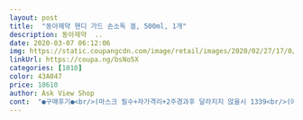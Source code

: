 ```yaml
---
layout: post 
title:  "동아제약 핸디 가드 손소독 겔, 500ml, 1개" 
description: 동아제약  ..
date: 2020-03-07 06:12:06 
img: https://static.coupangcdn.com/image/retail/images/2020/02/27/17/0/8c62719d-e41e-4a7d-a4ff-0f102b355ab8.jpg 
linkUrl: https://coupa.ng/bsNo5X 
categories: [1010] 
color: 43A047 
price: 10610 
author: Ask View Shop 
cont:  "●구매후기●<br/>(마스크 필수+자가격리+2주경과후 달라지지 않을시 1339<br/>(에탄올 증기를 대량 또는 반복하여 마시는 경우 점막의 자극, 두통<br/>(오용으로 인해 사고 발생이나 품질저하의 원인이 될수 있어요.<br/>)<br/>500미리면 넉넉할 것 같아요!<br/>{조선만 빛났던것이 아닌 대한민국도 여러분으로 인하여 빛이날 그날을<br/>✔1.<br/> 구강내, 점막 및 손상된 피부(자극작용이 있어요.<br/>)<br/>✔1.<br/> 물과 비누없이 간단하게 세균제거<br/>✔1.<br/> 손에 젤을 엄지손톱만큼 짜준다(제품설명)<br/>✔1.<br/> 외출시 마스크는 선택이 아닌 필수로 착용해주세요.<br/><br/>✔2.<br/> 광범위하게 또는 장기간 사용하는 경우 증기를 흡입하지 않도록<br/>✔2.<br/> 끈적임 없이 상쾌함<br/>✔2.<br/> 손바닥, 손, 손목(등) 문질러 줍니다<br/>✔2.<br/> 손을 항시 비누로 깨끗이 닦아주며 부득이할시 소독젤로<br/>✔3.<br/> 독하지 않은 레몬향으로 상쾌<br/>✔3.<br/> 사람이 몰리는 장소는 피해주세요.<br/>(ex:시즌별 꽃구경 명소,유명한<br/>✔3.<br/> 양손을 비비며 젤이 완전히 건조될때까지 비벼줍니다<br/>✔3.<br/> 화기를 피하여 보관.<br/> (에탄올로 인하여 화재가 일어날수 있어요.<br/>)<br/>✔4.<br/> 기침이 나올땐 팔안꿈치로 고개를 숙여 감싸듯 해주세요.<br/><br/>✔4.<br/> 원래 용기에서 꺼내어 다른 용기에 보관하지 말것.<br/><br/>✔5.<br/> 기밀용기, 실온(1°C~30°C)보관<br/>❌외출시 꼭 지켜야 할점!!!<br/>❌이건 주의할점인데 젤이 마르지 않은채 가죽(가방,의류)을 만지게<br/>❣구매동기: ㅠㅠ코로나 바이러스도 그렇고 위생으로 신경써서 나쁠건 없기에 가정용으로 구매했어요.<br/>!<br/>❣사용법:<br/>❣용량: 500ml<br/>❣주의할점:<br/>❣특징: )<br/>❣회사: 동아제약<br/>❤다같이 현시점 2020년4월4일 토요일 기준으로 시국이 시국인만큼 나하나가 외출시 마스크를 꼭 준수하여 착용해주시고 가급적 사람이 몰리는곳은 삼가하며 바깥(식당)에서 드시지말고 항시 손을 비누로 닦아주며 피치 못할시 소독젤이라도 발라주신다면 이것만으로도 나자신과.<br/>.<br/>타인.<br/>.<br/>수많은 사람들을 방어하여 지킬수 있습니다.<br/> 모두가 힘든만큼 함께 극복해 나가길 바랍니다.<br/>.<br/><br/>⭐⭐⭐⭐⭐<br/>개인위생 and amp;공공위생을 지켜주세요.<br/><br/>국번없이 전화해주세요.<br/>)<br/>기간도 넉넉하고~<br/>다들 코로나 조심하세요~<br/>될경우 스킨이 손상되거나 색이 변할수 있어요.<br/><br/>뚜껑이 잠겨 있더라도 더 세게 잠그고 난후<br/>맛집.<br/>.<br/>등등)<br/>바닥 부분에 유통기한도 표시되어 있는데<br/>불량이라고 하신분들이 있어서 불량인줄 알았어요<br/>손 뿐만 아니라 집안 곳곳 소독 좀 하려고 손소독제 샀어요!<br/>여는 방법이 있어요 유투브에서 찾았어요!<br/>외 부작용이 생길수 있어요.<br/>)<br/>용량은 한손에 딱 잡힐 사이즈!<br/>위해}<br/>의약품 회사로 유명한 동아제약에서 만들어져서 안심이에요:)<br/>주의<br/>코로나로 난리인 요즘 ㅜㅜ<br/>크게 에탄올로 이루어져 있고 젤 타입이라 금방 말라 좋아요:)<br/>펌프는 흔히 볼 수 있는 익숙한 펌프!<br/>펌핑꼭지를 살짝 돌리면 바로 열리더라구요~^^<br/>펌핑뚜껑이 아무리 돌려도 안열려서 후기를 보니,<br/>하지만 불량 아닙니다!<br/>" 
---
```


